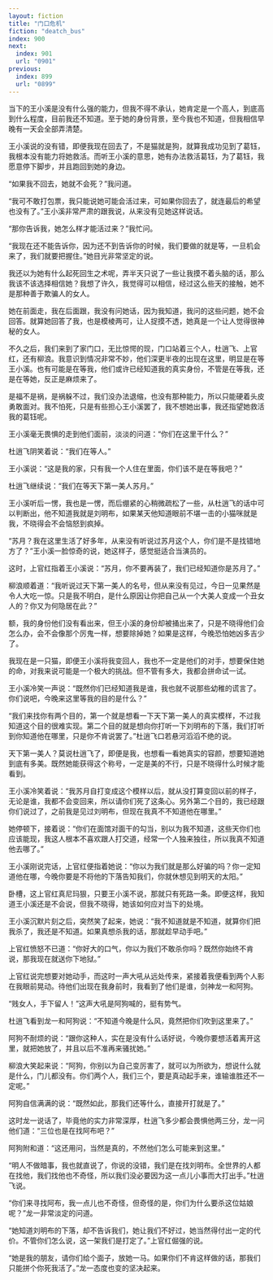 ```yaml
---
layout: fiction
title: "门口危机"
fiction: "deatch_bus"
index: 900
next:
  index: 901
  url: "0901"
previous:
  index: 899
  url: "0899"
---
```

当下的王小溪是没有什么强的能力，但我不得不承认，她肯定是一个高人，到底高到什么程度，目前我还不知道。至于她的身份背景，至今我也不知道，但我相信早晚有一天会全部弄清楚。

王小溪说的没有错，即便我现在回去了，不是猫就是狗，就算我成功见到了葛钰，我根本没有能力将她救活。而听王小溪的意思，她有办法救活葛钰，为了葛钰，我愿意停下脚步，并且跑回到她的身边。

“如果我不回去，她就不会死？”我问道。

“我可不敢打包票，我只能说她可能会活过来，可如果你回去了，就连最后的希望也没有了。”王小溪非常严肃的跟我说，从来没有见她这样说话。

“那你告诉我，她怎么样才能活过来？”我忙问。

“我现在还不能告诉你，因为还不到告诉你的时候，我们要做的就是等，一旦机会来了，我们就要把握住。”她目光非常坚定的说。

我还以为她有什么起死回生之术呢，弄半天只说了一些让我摸不着头脑的话，那么我该不该选择相信她？我想了许久，我觉得可以相信，经过这么些天的接触，她不是那种善于欺骗人的女人。

她在前面走，我在后面跟，我没有问她话，因为我知道，我问的这些问题，她不会回答。就算她回答了我，也是模棱两可，让人捉摸不透，她真是一个让人觉得很神秘的女人。

不久之后，我们来到了家门口，无比惊愕的现，门口站着三个人，杜逍飞、上官红，还有柳浪。我意识到情况非常不妙，他们深更半夜的出现在这里，明显是在等王小溪。也有可能是在等我，他们或许已经知道我的真实身份，不管是在等我，还是在等她，反正是麻烦来了。

是福不是祸，是祸躲不过，我们没办法退缩，也没有那种能力，所以只能硬着头皮勇敢面对。我不怕死，只是有些担心王小溪罢了，我不想她出事，我还指望她救活我的葛钰呢。

王小溪毫无畏惧的走到他们面前，淡淡的问道：“你们在这里干什么？”

杜逍飞阴笑着说：“我们在等人。”

王小溪说：“这是我的家，只有我一个人住在里面，你们该不是在等我吧？”

杜逍飞继续说：“我们在等天下第一美人苏月。”

王小溪听后一愣，我也是一愣，而后绷紧的心稍微疏松了一些，从杜逍飞的话中可以判断出，他不知道我就是刘明布，如果某天他知道眼前不堪一击的小猫咪就是我，不晓得会不会恼怒到疯掉。

“苏月？我在这里生活了好多年，从来没有听说过苏月这个人，你们是不是找错地方了？”王小溪一脸惊奇的说，她这样子，感觉挺适合当演员的。

这时，上官红指着王小溪说：“苏月，你不要再装了，我们已经知道你是苏月了。”

柳浪顺着道：“我听说过天下第一美人的名号，但从来没有见过，今日一见果然是令人大吃一惊。只是我不明白，是什么原因让你把自己从一个大美人变成一个丑女人的？你又为何隐居在此？”

额，我的身份他们没有看出来，但王小溪的身份却被捅出来了，只是不晓得他们会怎么办，会不会像那个厉鬼一样，想要除掉她？如果是这样，今晚恐怕她凶多吉少了。

我现在是一只猫，即便王小溪将我变回人，我也不一定是他们的对手，想要保住她的命，对我来说可能是一个极大的挑战。但不管有多大，我都会拼命试一试。

王小溪冷笑一声说：“既然你们已经知道我是谁，我也就不说那些幼稚的谎言了。你们说吧，今晚来这里等我的目的是什么？”

“我们来找你有两个目的，第一个就是想看一下天下第一美人的真实模样，不过我知道这个目的很难实现。第二个目的就是想向你打听一下刘明布的下落，我们打听到你知道他在哪里，只是你不肯说罢了。”杜逍飞口若悬河滔滔不绝的说。

天下第一美人？莫说杜逍飞了，即便是我，也想看一看她真实的容颜，想要知道她到底有多美。既然她能获得这个称号，一定是美的不行，只是不晓得什么时候才能看到。

王小溪冷笑着说：“我苏月自打变成这个模样以后，就从没打算变回以前的样子，无论是谁，我都不会变回来，所以请你们死了这条心。另外第二个目的，我已经跟你们说过了，之前我是见过刘明布，但现在我真不不知道他在哪里。”

她停顿下，接着说：“你们在面馆对面干的勾当，别以为我不知道，这些天你们也应该能现，我这人根本不喜欢跟人打交道，经常一个人独来独往，所以我真不知道他去哪了。”

王小溪刚说完话，上官红便指着她说：“你以为我们就是那么好骗的吗？你一定知道他在哪，今晚你要是不将他的下落告知我们，你就休想见到明天的太阳。”

卧槽，这上官红真尼玛狠，只要王小溪不说，那就只有死路一条。即便这样，我知道王小溪还是不会说，但我不晓得，她该如何应对当下的处境。

王小溪沉默片刻之后，突然笑了起来，她说：“我不知道就是不知道，就算你们把我杀了，我还是不知道。如果真想杀我的话，那就趁早动手吧。”

上官红愤怒不已道：“你好大的口气，你以为我们不敢杀你吗？既然你始终不肯说，那我现在就送你下地狱。”

上官红说完想要对她动手，而这时一声大吼从远处传来，紧接着我便看到两个人影在我眼前晃动。待他们出现在我身前时，我看到了他们是谁，剑神龙一和阿狗。

“贱女人，手下留人！”这声大吼是阿狗喊的，挺有势气。

杜逍飞看到龙一和阿狗说：“不知道今晚是什么风，竟然把你们吹到这里来了。”

阿狗不耐烦的说：“跟你这种人，实在是没有什么话好说，今晚你要想活着离开这里，就把她放了，并且以后不准再来骚扰她。”

柳浪大笑起来说：“阿狗，你别以为自己变厉害了，就可以为所欲为，想说什么就是什么，门儿都没有。你们两个人，我们三个，要是真动起手来，谁输谁胜还不一定呢。”

阿狗自信满满的说：“既然如此，那我们还等什么，直接开打就是了。”

这时龙一说话了，毕竟他的实力非常深厚，杜逍飞多少都会畏惧他两三分，龙一问他们道：“三位也是在找阿布吧？”

阿狗附和道：“这还用问，当然是真的，不然他们怎么可能来到这里。”

“明人不做暗事，我也就直说了，你说的没错，我们是在找刘明布。全世界的人都在找他，我们找他也不奇怪，所以我们没必要因为这一点儿小事而大打出手。”杜逍飞说。

“你们来寻找阿布，我一点儿也不奇怪，但奇怪的是，你们为什么要杀这位姑娘呢？”龙一非常淡定的问道。

“她知道刘明布的下落，却不告诉我们，她让我们不好过，她当然得付出一定的代价。不管你们怎么说，这一架我们是打定了。”上官红倔强的说。

“她是我的朋友，请你们给个面子，放她一马。如果你们不肯这样做的话，那我们只能拼个你死我活了。”龙一态度也变的坚决起来。